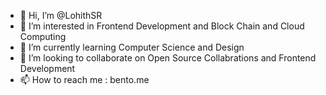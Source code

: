 - 👋 Hi, I’m @LohithSR
- 👀 I’m interested in Frontend Development and Block Chain and Cloud Computing 
- 🌱 I’m currently learning Computer Science and Design 
- 💞️ I’m looking to collaborate on Open Source Collabrations and Frontend Development 
- 📫 How to reach me : bento.me 
